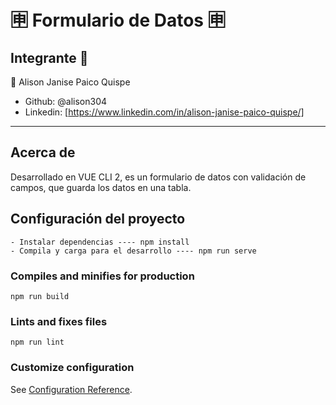 # 🈸 Formulario de Datos 🈸
## Integrante 🎏

👒 Alison Janise Paico Quispe

- Github: @alison304
- Linkedin: [https://www.linkedin.com/in/alison-janise-paico-quispe/]

-----------------------
## Acerca de

Desarrollado en VUE CLI 2, es un formulario de datos con validación de campos, que guarda los datos en una tabla.

## Configuración del proyecto
```
- Instalar dependencias ---- npm install
- Compila y carga para el desarrollo ---- npm run serve

```
### Compiles and minifies for production
```
npm run build
```

### Lints and fixes files
```
npm run lint
```

### Customize configuration
See [Configuration Reference](https://cli.vuejs.org/config/).
